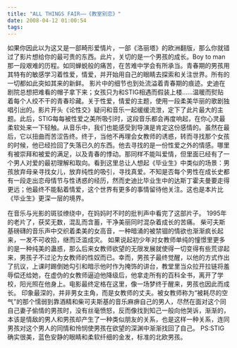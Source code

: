 ```yaml
---
title: "ALL THINGS FAIR——《教室别恋》"
date: 2008-04-12 01:00:54
tags:
---
```


如果你因此以为这又是一部畸形爱情片，一部《洛丽塔》的欧洲翻版，那么你就错过了影片想给你的最可贵的东西。此片，关切的是一个男孩的成长。Boy to man那一段艰难的历程。如同蝉蜕般的痛苦，在苦难中学会有所承当。青春期的男孩用其特有的敏感学习着性爱，情爱，并开始用自己的眼睛去探索和关注世界。所有的一切都如此突如其来的新鲜。 影片中的细节也到处流溢着青春期的痕迹。史迪在剧院总想把难看的帽子拿下来；女孩只为和STIG相遇而假装上楼……温暖而熨贴着每个人绞不干的青春珍藏。关于性爱，情爱的主题，使用一段柔美华丽的歌剧独唱引出的。影片开头《论性交》疑问和音乐一起缓缓流泄，定下了此片最大的主题。此后，STIG每每被性爱之美所吸引时，这段音乐都会再度响起，在你心灵最柔软处来一下轻触。从音乐中，我们也能感受到导演是肯定这份感情的。虽然在最后，它以扭曲而苦涩告终。终于，当他不再理会女教师的诱惑，转而寻找那个女孩的时候，他已经捡回了失落已久的东西。他去寻找的是一份性爱之外的情感。哪里有被崇拜和被爱的满足，以及青春的悸动。那同样不能叫爱情，但里面已经有了一个男人对爱的最初理解和取向。看到这里总让人想起《毕业生》中类似的场景：男孩放弃母亲寻找女儿，放弃纯性的吸引，寻找真爱。不知是否每个男性在成长史都有一段走出恋母情节与性诱惑的经历，然而史迪比毕业生中的达斯丁霍夫曼要走得更远；他最终不能黏着情爱，这个世界有更多的事情留待他关注。这也是本片比《毕业生》更深一层的境界。 

在音乐与光影的斑驳缭绕中，在妈妈时不时的批判声中看完了这部片子。 1995年的老片了，获奖无数，混乱而含蓄，干净美丽同时混杂着成长的苦痛。 柴可夫斯基磅礴的音乐声中交织着柔美的女高音，一种暗涌的被禁锢的情欲也渐渐疯长起来，一发不可收拾，继而泛滥成灾。 如果说起初少年对女教师单纯的憧憬里更多的是一种纯美的蛊惑，那么后来女教师欲望的无限发展就使得一切变得有些荒谬起来，男孩子不过沦为女教师的性奴而已。幸而，男孩子最终觉醒，以他的方式作出了抗议，上课时踢倒她勾引和暗示他时作为掩饰的讲台，教堂里当众拉开拉链将羞辱偿还给她，在虚伪的女教师逼迫他降级后，他拿走所有的百科全书，离开了学校，阳光照在他身上。电影最终定格在这里，像一场梦终于醒来，男孩也因此而成长。 印象最深的，并非男女主角，而是女教师的丈夫。被女教师称为“被耗尽的空气”的那个懦弱到靠酒精和柴可夫斯基的音乐麻痹自己的男人，尽然在面对这个同自己妻子偷情的男孩时，没有丝毫愤怒，反而像找到知己一般向他哭诉，渐渐的，本该是情敌的男人和男孩却产生了一种类似朋友的关系，也是这样一种关系，连同男孩对这个男人的同情和怜悯使男孩在欲望的深渊中渐渐找回了自己。 PS:STIG确实很美，蓝色安静的眼睛和柔软纤细的金发，标准的北欧男孩。